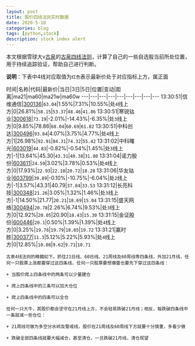```yaml
---
layout: post
title: 股价四线法则实时数据
date: 2020-5-10
categories: blog
tags: [python,stock]
description: stock index alert
---
```



本文根据雪球大v[古泉](https://xueqiu.com/u/7148646888)的[古泉四线法则](https://xueqiu.com/7148646888/130498192)，计算了自己的一些自选股当前所处位置，用于持续追踪验证，帮助自己进行判断。

**说明**：下表中4线对应取值为`红色`表示最新价处于对应指标上方，属正面

时间|名称|代码|最新价|当日|3日|5日|位置|变动|距离|ma21|ma60|ma21w|ma60w
---|---|---|---|---|---|---|---|---
13:30:51|信维通信|[300136](https://xueqiu.com/S/SZ300136)|`63.04`|1.55%|7.31%|10.55%|处`4`线上方|0|26.81%|`58.15`|`53.37`|`48.46`|`41.86`
13:30:51|寒锐钴业|[300618](https://xueqiu.com/S/SZ300618)|`73.19`|-2.01%|-14.43%|-6.35%|处`3`线上方|0|9.85%|78.86|`68.04`|`60.69`|`61.82`
13:30:51|中科创达|[300496](https://xueqiu.com/S/SZ300496)|`93.84`|4.07%|3.75%|4.77%|处`4`线上方|1|26.98%|`92.91`|`84.31`|`74.32`|`55.42`
13:31:02|中科曙光|[603019](https://xueqiu.com/S/SH603019)|`44.83`|-0.82%|-0.54%|1.45%|处`3`线上方|-1|13.64%|45.30|`43.31`|`40.38`|`31.80`
13:31:04|诺力股份|[603611](https://xueqiu.com/S/SH603611)|`24.59`|3.02%|3.78%|0.53%|处`4`线上方|0|17.93%|`22.93`|`22.10`|`20.72`|`18.28`
13:31:06|华友钴业|[603799](https://xueqiu.com/S/SH603799)|`39.89`|-0.10%|-10.75%|-6.04%|处`2`线上方|-1|3.57%|43.31|40.79|`37.84`|`33.53`
13:31:12|长亮科技|[300348](https://xueqiu.com/S/SZ300348)|`21.26`|3.05%|1.32%|1.46%|处`3`线上方|-1|14.50%|21.77|`20.21`|`18.69`|`15.04`
13:31:15|盛天网络|[300494](https://xueqiu.com/S/SZ300494)|`20.78`|2.26%|6.74%|9.53%|处`3`线上方|0|12.92%|`20.05`|20.90|`18.43`|`15.30`
13:31:15|金证股份|[600446](https://xueqiu.com/S/SH600446)|`20.1`|0.50%|1.39%|1.39%|处`4`线上方|0|3.25%|`19.76`|`19.79`|`18.65`|`19.72`
13:31:21|赢时胜|[300377](https://xueqiu.com/S/SZ300377)|`11.3`|5.12%|5.22%|5.93%|处`4`线上方|0|12.85%|`10.08`|`9.62`|`9.71`|`10.71`

```
古泉4线法则的精髓如下。抓住21日线、60日线、21周线及60周线等四条线，外加21月线，任何一只股票上涨都要穿过这四条线，任何一只股票要想爆雷也要先下穿过这四条线：

+ 当股价爬上四条线中的两条可以少量建仓

+ 爬上四条线中的三条可以加大仓位

+ 爬上四条线中的四条可以全仓

任何一只大牛，其股价都会坚守在21月线上方，不会轻易跌破21月线；相反，每跌破四条线中一条就减一些仓位：

+ 21周线可做为多空分水岭及警戒线，股价在21周线及60周线下方就要十分慎重，多看少做

+ 跌破全部四条线就要大幅减仓，甚至清仓，一旦跌破21月线，清仓观望
```